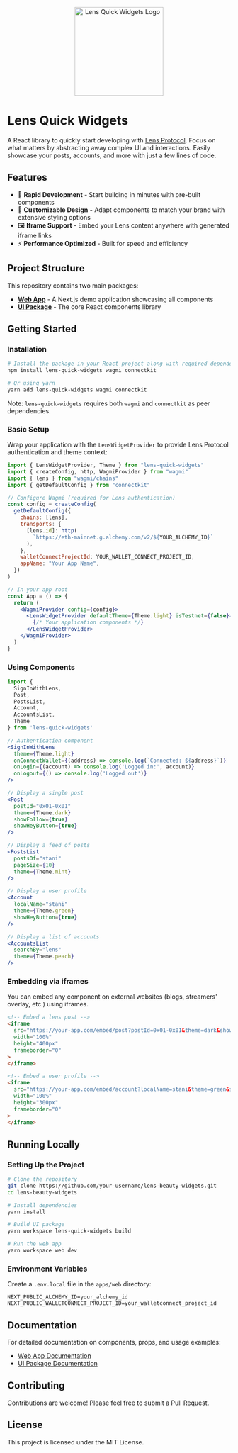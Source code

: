 <p align="center">
  <img src="https://lens-quick-widgets-web.vercel.app/android-chrome-192x192.png" alt="Lens Quick Widgets Logo" width="200"/>
</p>

# Lens Quick Widgets

A React library to quickly start developing with [Lens Protocol](https://lens.xyz/). Focus on what matters by abstracting away complex UI and interactions. Easily showcase your posts, accounts, and more with just a few lines of code.

## Features

- 🚀 **Rapid Development** - Start building in minutes with pre-built components
- 🎨 **Customizable Design** - Adapt components to match your brand with extensive styling options
- 🖼️ **Iframe Support** - Embed your Lens content anywhere with generated iframe links
- ⚡ **Performance Optimized** - Built for speed and efficiency

## Project Structure

This repository contains two main packages:

- **[Web App](/apps/web)** - A Next.js demo application showcasing all components
- **[UI Package](/packages/ui)** - The core React components library

## Getting Started

### Installation

```bash
# Install the package in your React project along with required dependencies
npm install lens-quick-widgets wagmi connectkit

# Or using yarn
yarn add lens-quick-widgets wagmi connectkit
```

Note: `lens-quick-widgets` requires both `wagmi` and `connectkit` as peer dependencies.

### Basic Setup

Wrap your application with the `LensWidgetProvider` to provide Lens Protocol authentication and theme context:

```jsx
import { LensWidgetProvider, Theme } from "lens-quick-widgets"
import { createConfig, http, WagmiProvider } from "wagmi"
import { lens } from "wagmi/chains"
import { getDefaultConfig } from "connectkit"

// Configure Wagmi (required for Lens authentication)
const config = createConfig(
  getDefaultConfig({
    chains: [lens],
    transports: {
      [lens.id]: http(
        `https://eth-mainnet.g.alchemy.com/v2/${YOUR_ALCHEMY_ID}`
      ),
    },
    walletConnectProjectId: YOUR_WALLET_CONNECT_PROJECT_ID,
    appName: "Your App Name",
  })
)

// In your app root
const App = () => {
  return (
    <WagmiProvider config={config}>
      <LensWidgetProvider defaultTheme={Theme.light} isTestnet={false}>
        {/* Your application components */}
      </LensWidgetProvider>
    </WagmiProvider>
  )
}
```

### Using Components

```jsx
import {
  SignInWithLens,
  Post,
  PostsList,
  Account,
  AccountsList,
  Theme
} from 'lens-quick-widgets'

// Authentication component
<SignInWithLens
  theme={Theme.light}
  onConnectWallet={(address) => console.log(`Connected: ${address}`)}
  onLogin={(account) => console.log('Logged in:', account)}
  onLogout={() => console.log('Logged out')}
/>

// Display a single post
<Post
  postId="0x01-0x01"
  theme={Theme.dark}
  showFollow={true}
  showHeyButton={true}
/>

// Display a feed of posts
<PostsList
  postsOf="stani"
  pageSize={10}
  theme={Theme.mint}
/>

// Display a user profile
<Account
  localName="stani"
  theme={Theme.green}
  showHeyButton={true}
/>

// Display a list of accounts
<AccountsList
  searchBy="lens"
  theme={Theme.peach}
/>
```

### Embedding via iframes

You can embed any component on external websites (blogs, streamers' overlay, etc.) using iframes.

```html
<!-- Embed a lens post -->
<iframe
  src="https://your-app.com/embed/post?postId=0x01-0x01&theme=dark&showHeyButton=true"
  width="100%"
  height="400px"
  frameborder="0"
>
</iframe>

<!-- Embed a user profile -->
<iframe
  src="https://your-app.com/embed/account?localName=stani&theme=green&showHeyButton=true"
  width="100%"
  height="300px"
  frameborder="0"
>
</iframe>
```

## Running Locally

### Setting Up the Project

```bash
# Clone the repository
git clone https://github.com/your-username/lens-beauty-widgets.git
cd lens-beauty-widgets

# Install dependencies
yarn install

# Build UI package
yarn workspace lens-quick-widgets build

# Run the web app
yarn workspace web dev
```

### Environment Variables

Create a `.env.local` file in the `apps/web` directory:

```
NEXT_PUBLIC_ALCHEMY_ID=your_alchemy_id
NEXT_PUBLIC_WALLETCONNECT_PROJECT_ID=your_walletconnect_project_id
```

## Documentation

For detailed documentation on components, props, and usage examples:

- [Web App Documentation](/apps/web/README.md)
- [UI Package Documentation](/packages/ui/README.md)

## Contributing

Contributions are welcome! Please feel free to submit a Pull Request.

## License

This project is licensed under the MIT License.
